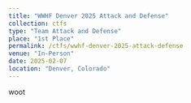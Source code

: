 ```yaml
---
title: "WWHF Denver 2025 Attack and Defense"
collection: ctfs
type: "Team Attack and Defense"
place: "1st Place"
permalink: /ctfs/wwhf-denver-2025-attack-defense
venue: "In-Person"
date: 2025-02-07
location: "Denver, Colorado"
---
```


woot
